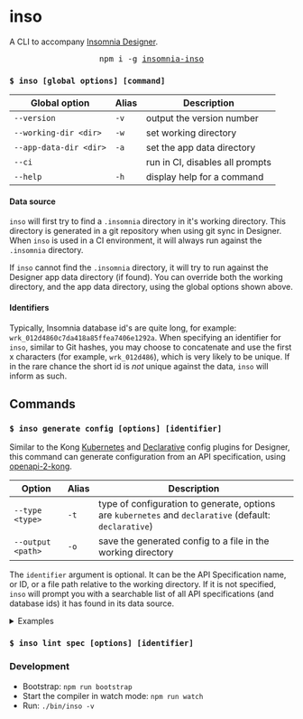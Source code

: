 # inso

A CLI to accompany [Insomnia Designer](https://insomnia.rest).

<div align="center">
  <pre>npm i -g <a href="https://www.npmjs.com/package/insomnia-inso">insomnia-inso</a></pre>
</div>

### `$ inso [global options] [command]`

|Global option|Alias|Description|
|- |- |- |
| `--version` | `-v` |output the version number|
| `--working-dir <dir>` | `-w` |set working directory|
| `--app-data-dir <dir>` | `-a` |set the app data directory|
| `--ci` | | run in CI, disables all prompts |
| `--help` | `-h` |display help for a command|

#### Data source

`inso` will first try to find a `.insomnia` directory in it's working directory. This directory is generated in a git repository when using git sync in Designer. When `inso` is used in a CI environment, it will always run against the `.insomnia` directory.

If `inso` cannot find the `.insomnia` directory, it will try to run against the Designer app data directory (if found). You can override both the working directory, and the app data directory, using the global options shown above.

#### Identifiers
Typically, Insomnia database id's are quite long, for example: `wrk_012d4860c7da418a85ffea7406e1292a`. When specifying an identifier for `inso`, similar to Git hashes, you may choose to concatenate and use the first x characters (for example, `wrk_012d486`), which is very likely to be unique. If in the rare chance the short id is _not_ unique against the data, `inso` will inform as such.

## Commands

### `$ inso generate config [options] [identifier]`

Similar to the Kong [Kubernetes](https://insomnia.rest/plugins/insomnia-plugin-kong-kubernetes-config) and [Declarative](https://insomnia.rest/plugins/insomnia-plugin-kong-declarative-config) config plugins for Designer, this command can generate configuration from an API specification, using [openapi-2-kong](https://www.npmjs.com/package/openapi-2-kong).

|Option|Alias|Description|
|- |- |- |
| `--type <type>` | `-t` |type of configuration to generate, options are `kubernetes` and `declarative` (default: `declarative`) |
| `--output <path>` | `-o` |save the generated config to a file in the working directory|

The `identifier` argument is optional. It can be the API Specification name, or ID, or a file path relative to the working directory. If it is not specified, `inso` will prompt you with a searchable list of all API specifications (and database ids) it has found in its data source.

<details>
<summary>Examples</summary>

When running against the [git-repo](/src/db/__fixtures__/git-repo) directory
```sh
inso generate config # Will prompt for spec

inso generate config spc_46c5a4 --type declarative

inso generate config spc_46c5a4 --type declarative > output.yaml

inso generate config "Sample Specification" --output output.yaml

inso generate config "Sample Specification" --type kubernetes

inso generate config spec.yaml --working-dir another/dir
```
</details>

### `$ inso lint spec [options] [identifier]`



### Development

* Bootstrap: `npm run bootstrap`
* Start the compiler in watch mode: `npm run watch`
* Run: `./bin/inso -v`
